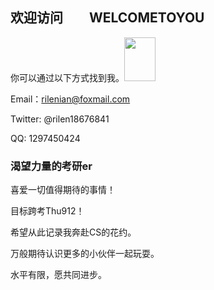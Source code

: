 ## 欢迎访问　　WELCOMETOYOU

你可以通过以下方式找到我。<img src="https://github.com/rilenian/rilenian.github.io/blob/master/net1.png" width="50" height="70" />

Email：rilenian@foxmail.com

Twitter: @rilen18676841

QQ: 1297450424

### 渴望力量的考研er

喜爱一切值得期待的事情！

目标跨考Thu912！

希望从此记录我奔赴CS的花约。

万般期待认识更多的小伙伴一起玩耍。

水平有限，愿共同进步。









